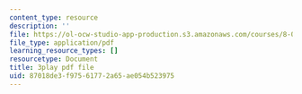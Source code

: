 ```yaml
---
content_type: resource
description: ''
file: https://ol-ocw-studio-app-production.s3.amazonaws.com/courses/8-01sc-classical-mechanics-fall-2016/87018de3f97561772a65ae054b523975_7JPHNCT1Qo.pdf
file_type: application/pdf
learning_resource_types: []
resourcetype: Document
title: 3play pdf file
uid: 87018de3-f975-6177-2a65-ae054b523975
---
```

